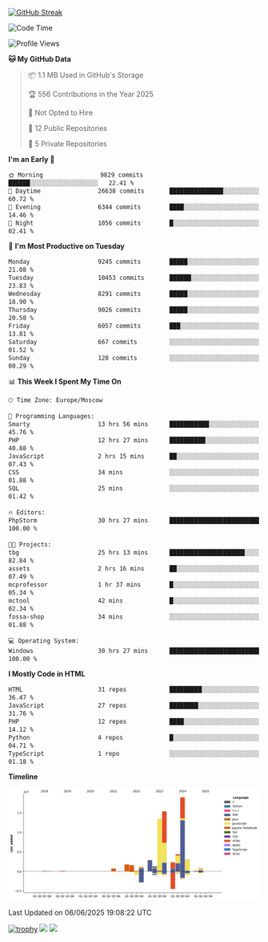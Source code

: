 [![GitHub Streak](https://github-readme-streak-stats.herokuapp.com/?user=yogik10)](https://git.io/streak-stats)
<!--START_SECTION:waka-->
![Code Time](http://img.shields.io/badge/Code%20Time-1%2C407%20hrs%2017%20mins-blue)

![Profile Views](http://img.shields.io/badge/Profile%20Views-0-blue)

**🐱 My GitHub Data** 

> 📦 1.1 MB Used in GitHub's Storage 
 > 
> 🏆 556 Contributions in the Year 2025
 > 
> 🚫 Not Opted to Hire
 > 
> 📜 12 Public Repositories 
 > 
> 🔑 5 Private Repositories 
 > 
**I'm an Early 🐤** 

```text
🌞 Morning                9829 commits        ██████░░░░░░░░░░░░░░░░░░░   22.41 % 
🌆 Daytime                26638 commits       ███████████████░░░░░░░░░░   60.72 % 
🌃 Evening                6344 commits        ████░░░░░░░░░░░░░░░░░░░░░   14.46 % 
🌙 Night                  1056 commits        █░░░░░░░░░░░░░░░░░░░░░░░░   02.41 % 
```
📅 **I'm Most Productive on Tuesday** 

```text
Monday                   9245 commits        █████░░░░░░░░░░░░░░░░░░░░   21.08 % 
Tuesday                  10453 commits       ██████░░░░░░░░░░░░░░░░░░░   23.83 % 
Wednesday                8291 commits        █████░░░░░░░░░░░░░░░░░░░░   18.90 % 
Thursday                 9026 commits        █████░░░░░░░░░░░░░░░░░░░░   20.58 % 
Friday                   6057 commits        ███░░░░░░░░░░░░░░░░░░░░░░   13.81 % 
Saturday                 667 commits         ░░░░░░░░░░░░░░░░░░░░░░░░░   01.52 % 
Sunday                   128 commits         ░░░░░░░░░░░░░░░░░░░░░░░░░   00.29 % 
```


📊 **This Week I Spent My Time On** 

```text
🕑︎ Time Zone: Europe/Moscow

💬 Programming Languages: 
Smarty                   13 hrs 56 mins      ███████████░░░░░░░░░░░░░░   45.76 % 
PHP                      12 hrs 27 mins      ██████████░░░░░░░░░░░░░░░   40.88 % 
JavaScript               2 hrs 15 mins       ██░░░░░░░░░░░░░░░░░░░░░░░   07.43 % 
CSS                      34 mins             ░░░░░░░░░░░░░░░░░░░░░░░░░   01.88 % 
SQL                      25 mins             ░░░░░░░░░░░░░░░░░░░░░░░░░   01.42 % 

🔥 Editors: 
PhpStorm                 30 hrs 27 mins      █████████████████████████   100.00 % 

🐱‍💻 Projects: 
tbg                      25 hrs 13 mins      █████████████████████░░░░   82.84 % 
assets                   2 hrs 16 mins       ██░░░░░░░░░░░░░░░░░░░░░░░   07.49 % 
mcprofessor              1 hr 37 mins        █░░░░░░░░░░░░░░░░░░░░░░░░   05.34 % 
mctool                   42 mins             █░░░░░░░░░░░░░░░░░░░░░░░░   02.34 % 
fossa-shop               34 mins             ░░░░░░░░░░░░░░░░░░░░░░░░░   01.88 % 

💻 Operating System: 
Windows                  30 hrs 27 mins      █████████████████████████   100.00 % 
```

**I Mostly Code in HTML** 

```text
HTML                     31 repos            █████████░░░░░░░░░░░░░░░░   36.47 % 
JavaScript               27 repos            ████████░░░░░░░░░░░░░░░░░   31.76 % 
PHP                      12 repos            ████░░░░░░░░░░░░░░░░░░░░░   14.12 % 
Python                   4 repos             █░░░░░░░░░░░░░░░░░░░░░░░░   04.71 % 
TypeScript               1 repo              ░░░░░░░░░░░░░░░░░░░░░░░░░   01.18 % 
```



**Timeline**

![Lines of Code chart](https://raw.githubusercontent.com/Yogik10/Yogik10/main/assets/bar_graph.png)


 Last Updated on 06/06/2025 19:08:22 UTC
<!--END_SECTION:waka-->
[![trophy](https://github-profile-trophy.vercel.app/?username=yogik10)](https://github.com/ryo-ma/github-profile-trophy)
![](https://github-profile-summary-cards.vercel.app/api/cards/profile-details?username=yogik10&theme=solarized_dark)
![](https://github-profile-summary-cards.vercel.app/api/cards/most-commit-language?username=yogik10&theme=solarized_dark)


